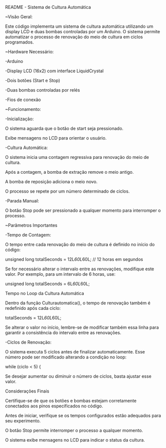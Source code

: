 README - Sistema de Cultura Automática
 
 
~Visão Geral:

Este código implementa um sistema de cultura automática utilizando um display LCD e duas bombas controladas por um Arduino. O sistema permite automatizar o processo de renovação do meio de cultura em ciclos programados.
 
 
~Hardware Necessário:
 
-Arduino
 
-Display LCD (16x2) com interface LiquidCrystal
 
-Dois botões (Start e Stop)
 
-Duas bombas controladas por relés
 
-Fios de conexão
 
 
~Funcionamento:
 
-Inicialização:
 
O sistema aguarda que o botão de start seja pressionado.
 
Exibe mensagens no LCD para orientar o usuário.
 
-Cultura Automática:
 
O sistema inicia uma contagem regressiva para renovação do meio de cultura.
 
Após a contagem, a bomba de extração remove o meio antigo.
 
A bomba de reposição adiciona o meio novo.
 
O processo se repete por um número determinado de ciclos.
 
-Parada Manual:
 
O botão Stop pode ser pressionado a qualquer momento para interromper o processo.
 
 
~Parâmetros Importantes
 
-Tempo de Contagem:
 
O tempo entre cada renovação do meio de cultura é definido no início do código:
 
unsigned long totalSeconds = 12L*60L*60L; // 12 horas em segundos
 
Se for necessário alterar o intervalo entre as renovações, modifique este valor. Por exemplo, para um intervalo de 6 horas, use:
 
unsigned long totalSeconds = 6L*60L*60L;
 
Tempo no Loop da Cultura Automática
 
Dentro da função Culturautomatica(), o tempo de renovação também é redefinido após cada ciclo:
 
totalSeconds = 12L*60L*60L;
 
Se alterar o valor no início, lembre-se de modificar também essa linha para garantir a consistência do intervalo entre as renovações.
 
 
-Ciclos de Renovação:
 
O sistema executa 5 ciclos antes de finalizar automaticamente. Esse número pode ser modificado alterando a condição no loop:
 
while (ciclo < 5) {
 
Se desejar aumentar ou diminuir o número de ciclos, basta ajustar esse valor.
 
Considerações Finais
 
Certifique-se de que os botões e bombas estejam corretamente conectados aos pinos especificados no código.
 
Antes de iniciar, verifique se os tempos configurados estão adequados para seu experimento.
 
O botão Stop permite interromper o processo a qualquer momento.
 
O sistema exibe mensagens no LCD para indicar o status da cultura.
 
